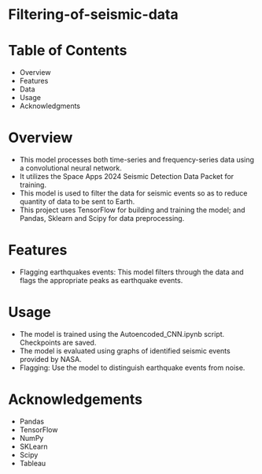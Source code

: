 # Filtering-of-seismic-data

# Table of Contents
-	Overview
-	Features
-	Data
-	Usage
-	Acknowledgments

# Overview

-	This model processes both time-series and frequency-series data using a convolutional neural network.
-	It utilizes the Space Apps 2024 Seismic Detection Data Packet for training.
-	This model is used to filter the data for seismic events so as to reduce quantity of data to be sent to Earth.
-	This project uses TensorFlow for building and training the model; and Pandas, Sklearn and Scipy for data preprocessing.

# Features

-	Flagging earthquakes events: This model filters through the data and flags the appropriate peaks as earthquake events.

# Usage

-	The model is trained using the Autoencoded_CNN.ipynb script. Checkpoints are saved.
-	The model is evaluated using graphs of identified seismic events provided by NASA.
-	Flagging: Use the model to distinguish earthquake events from noise.

# Acknowledgements

-	Pandas
-	TensorFlow
-	NumPy
-	SKLearn
- Scipy
- Tableau


